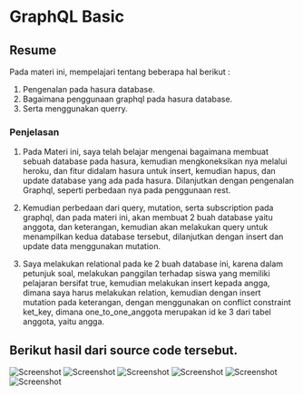 # GraphQL Basic

## Resume
Pada materi ini, mempelajari tentang beberapa hal berikut :
1. Pengenalan pada hasura database.
2. Bagaimana penggunaan graphql pada hasura database. 
3. Serta menggunakan querry.

### Penjelasan
1. Pada Materi ini, saya telah belajar mengenai bagaimana membuat sebuah database pada hasura, kemudian mengkoneksikan nya melalui heroku, dan fitur didalam hasura untuk insert, kemudian hapus, dan update database yang ada pada hasura. Dilanjutkan dengan pengenalan Graphql, seperti perbedaan nya pada penggunaan rest.

2. Kemudian perbedaan dari query, mutation, serta subscription pada graphql, dan pada materi ini, akan membuat 2 buah database yaitu anggota, dan keterangan, kemudian akan melakukan query untuk menampilkan kedua database tersebut, dilanjutkan dengan insert dan update data menggunakan mutation.

3. Saya melakukan relational pada ke 2 buah database ini, karena dalam petunjuk soal, melakukan panggilan terhadap siswa yang memiliki pelajaran bersifat true, kemudian melakukan insert kepada angga, dimana saya harus melakukan relation, kemudian dengan insert mutation pada keterangan, dengan menggunakan on conflict constraint ket_key, dimana one_to_one_anggota merupakan id ke 3 dari tabel anggota, yaitu angga.

## Berikut hasil dari source code tersebut. 
![Screenshot](../screenshot/Screenshot-Soal-no.6(2).png)
![Screenshot](../screenshot/Screenshot-Soal-no.6(3).png)
![Screenshot](../screenshot/Screenshot-no.7.png)
![Screenshot](../screenshot/Screenshot-no.7(2).png)
![Screenshot](../screenshot/Screenshot-no.7(3).png)
![Screenshot](../screenshot/Screenshot-no.8.png)